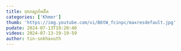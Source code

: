 ```yaml
---
title: បាបស្នេហ៍អតីត
categories: ['Khmer']
thumb: 'https://img.youtube.com/vi/B6tW_fcinpc/maxresdefault.jpg'
pudate: 2024-07-13T19:20:40
videos: 2024-07-13-19-19-59
author: tin-sokhavuth
---
```

